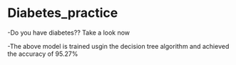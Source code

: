 # Diabetes_practice
-Do you have diabetes?? Take a look now

-The above model is trained usgin the decision tree algorithm and achieved the accuracy of 95.27%
